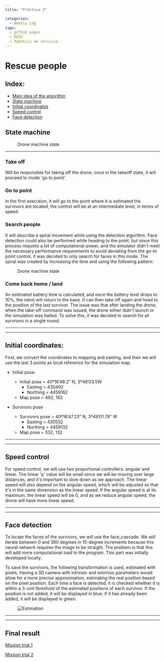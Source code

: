 ```yaml
---
title: "Práctica 2"

categories:
  - Weekly Log
tags:
  - github pages
  - ROS2
  - Robótica de servicio
---
```


# Rescue people

## Index:
* [Main idea of the algorithm](#main-idea-of-the-algorithm)
* [State machine](#state-machine)
* [Initial coordinates](#initial-coordinates)
* [Speed control](#speed-control)
* [Face detection](#face-detection)


## State machine
<figure class="align-center" style="width:70%">
  <img src="{{ site.url }}{{ site.baseurl }}/assets/images/post2/machineState.png" alt="">
  <figcaption>Drone machine state</figcaption>
</figure>

***

### Take off
Will be responsible for taking off the drone, once in the takeoff state, it will proceed to mode 'go to point'.

### Go to point
In the first execution, it will go to the point where it is estimated the survivors are located, the control will be at an intermediate level, in terms of speed.

### Search people
It will describe a spiral movement while using the detection algorithm. Face detection could also be performed while heading to the point, but since this process requires a lot of computational power, and the simulator didn't meet the necessary performance requirements to avoid deviating from the go-to point control, it was decided to only search for faces in this mode. The spiral was created by increasing the time and using the following pattern:

<figure class="align-center" style="width:70%">
  <img src="{{ site.url }}{{ site.baseurl }}/assets/images/post2/spiral.png" alt="">
  <figcaption>Drone machine state</figcaption>
</figure>


### Come back home / land
An estimated battery time is calculated, and once the battery level drops to 10%, the robot will return to the base. It can then take off again and head to the position of the last survivor. The issue was that after landing the drone, when the take-off command was issued, the drone either didn't launch or the simulation was halted. To solve this, it was decided to search for all survivors in a single round.

---
---

## Initial coordinates:
First, we convert the coordinates to mapping and easting, and then we will use the last 3 points as local reference for the simulation map.

* Initial pose: 
  * Initial pose = 40º16’48.2” N, 3º49’03.5W
    * Easting = 430492        
    * Northing = 4459162
  * Map pose = 492, 162


* Survivors pose
  * Survivors pose = 40º16’47.23” N, 3º49’01.78” W
    * Easting = 430532 
    * Northing = 4459132
  * Map pose = 532, 132

---
---

## Speed control
For speed control, we will use two proportional controllers: angular and linear. The linear 'p' value will be small since we will be moving over large distances, and it's important to slow down as we approach. The linear speed will also depend on the angular speed, which will be adjusted so that it's in the same dimension as the linear speed. If the angular speed is at its maximum, the linear speed will be 0, and as we reduce angular speed, the drone will have more linear speed.

---
---

## Face detection
To locate the faces of the survivors, we will use the face_cascade. We will iterate between 0 and 360 degrees in 15-degree increments because this neural network requires the image to be straight. The problem is that this will add more computational load to the program. This part was initially developed locally.

To save the survivors, the following transformation is used, estimated with pixels. Having a 3D camera with intrinsic and extrinsic parameters would allow for a more precise approximation, estimating the real position based on the pixel position. Each time a face is detected, it is checked whether it is within a 3-unit threshold of the estimated positions of each survivor. If the position is not added, it will be displayed in blue; if it has already been added, it will be displayed in green.

<figure class="align-center" style="width:70%">
  <img src="{{ site.url }}{{ site.baseurl }}/assets/images/post2/rotate.gif" alt="Estimation">
</figure>


---
---


## Final result
[Mission trial 1](https://www.youtube.com/watch?v=oVQQRuzgxb8)

[Mission trial 2](https://www.youtube.com/watch?v=yqIwPKJN_Nw)